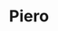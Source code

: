 ---
title: "Piero"
url: /ciudad-autonoma-de-buenos-aires/piero-avenida-juan-bautista-justo/
shop: Betten
---